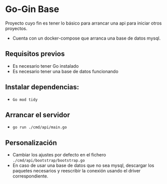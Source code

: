 # Go-Gin Base
Proyecto cuyo fin es tener lo básico para arrancar una api para iniciar otros proyectos.

- Cuenta con un docker-compose que arranca una base de datos mysql.
## Requisitos previos
- Es necesario tener Go instalado
- Es necesario tener una base de datos funcionando
## Instalar dependencias:

- ``Go mod tidy``

## Arrancar el servidor

- ``go run ./cmd/api/main.go``

## Personalización

- Cambiar los ajustes por defecto en el fichero ``./cmd/api/bootstrap/bootstrap.go``
- En caso de usar una base de datos que no sea mysql, descargar los paquetes necesarios y reescribir la conexión usando
el driver correspondiente.